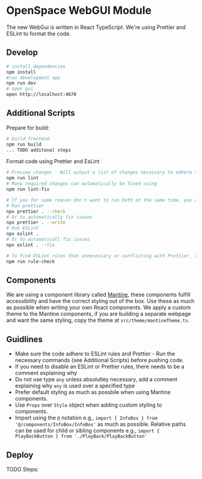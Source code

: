 # OpenSpace WebGUI Module

The new WebGui is written in React TypeScript. We're using Prettier and ESLint to format the code.

## Develop

```sh
# install dependencies
npm install
#run development app
npm run dev
# open gui
open http://localhost:4670
```

## Additional Scripts
 Prepare for build:
 ```sh
 # build frontend
 npm run build
 ... TODO additonal steps
 ```

 Format code using Prettier and EsLint
 ```sh
 # Preview changes - Will output a list of changes necessary to adhere to the rules
 npm run lint
 # Many required changes can automatically be fixed using
 npm run lint-fix

 # If you for some reason don't want to run both at the same time, you can
 # Run prettier
 npx prettier . --check
 # Or to automatically fix issues
 npx prettier . --write
 # Run ESLint
 npx eslint .
 # Or to automaticall fix issues
 npx eslint . --fix

 # To find ESLint rules that unnecessary or conflicting with Prettier, run
 npm run rule-check
 ```

## Components
We are using a component library called [Mantine](https://mantine.dev), these components fulfill accessibility and have the correct styling out of the box. Use these as much as possible when writing your own React components.
We apply a custom theme to the Mantine components, if you are building a separate webpage and want the same styling, copy the theme at `src/theme/mantineTheme.ts`.

## Guidlines
 - Make sure the code adhere to ESLint rules and Prettier - Run the necessary commands (see Additional Scripts) before pushing code.
 - If you need to disable an ESLint or Prettier rules, there needs to be a comment explaining why
 - Do not use type `any` unless absolutley necessary, add a comment explaining why `any` is used over a specified type
 - Prefer default styling as much as possbile when using Mantine components.
 - Use `Props` over `Style` object when adding custom styling to components.
 - Import using the `@` notation e.g., `import { InfoBox } from '@/components/InfoBox/InfoBox'` as much as possible. Relative paths can be used for child or sibling components e.g., `import { PlayBackButton } from './PlayBack/PlayBackButton'`


 ## Deploy
 TODO Steps: